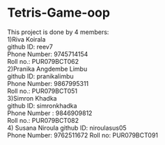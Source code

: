 # Tetris-Game-oop
This project is done by 4 members:<br>
1)Riva Koirala<br>
 github ID: reev7<br>
 Phone Number: 9745714154<br>
 Roll no.: PUR079BCT062<br>
2)Pranika Angdembe Limbu<br>
 github ID: pranikalimbu<br>
 Phone Number: 9867995311<br>
 Roll no.: PUR079BCT051<br>
3)Simron Khadka<br>
 github ID: simronkhadka<br>
 Phone Number : 9846909812<br>
 Roll no.: PUR079BCT082<br>
4) Susana Niroula
 github ID: niroulasus05<br>
 Phone Number: 9762511672
 Roll no: PUR079BCT091
